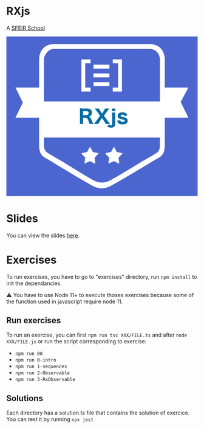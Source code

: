 # RXjs

A [SFEIR School](https://www.sfeir.com/formation/school/)

![logo](./docs/assets/images/rxjs-school.png)

# Slides

You can view the slides [here](https://sfeir-open-source.github.io/sfeir-school-rxjs/).

# Exercises

To run exercises, you have to go to "exercises" directory, run `npm install` to init the dependancies.

⚠️ You have to use Node 11+ to execute thoses exercises because some of the function used in javascript require node 11.

## Run exercises

To run an exercise, you can first `npm run tsc XXX/FILE.ts` and after `node XXX/FILE.js` or run the script corresponding to exercise:

- `npm run 00`
- `npm run 0-intro`
- `npm run 1-sequences`
- `npm run 2-Observable`
- `npm run 3-RxObservable`

## Solutions

Each directory has a solution.ts file that contains the solution of exercice. You can test it by running `npx jest`

